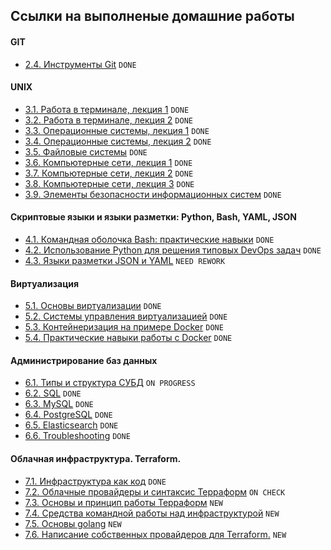 ## Ссылки на выполненые домашние работы

#### GIT
+  [2.4. Инструменты Git](./2/2.4/README.md) `DONE`
  
#### UNIX
+ [3.1. Работа в терминале, лекция 1](./3/3.1/README.md) `DONE`
+ [3.2. Работа в терминале, лекция 2](./3/3.2/README.md) `DONE`
+ [3.3. Операционные системы, лекция 1](./3/3.3/README.md) `DONE`
+ [3.4. Операционные системы, лекция 2](./3/3.4/README.md) `DONE`
+ [3.5. Файловые системы](./3/3.5/README.md) `DONE`
+ [3.6. Компьютерные сети, лекция 1](./3/3.6/README.md) `DONE`
+ [3.7. Компьютерные сети, лекция 2](./3/3.7/README.md) `DONE`
+ [3.8. Компьютерные сети, лекция 3](./3/3.8/README.md) `DONE`
+ [3.9. Элементы безопасности информационных систем](./3/3.9/README.md) `DONE`

#### Скриптовые языки и языки разметки: Python, Bash, YAML, JSON
+ [4.1. Командная оболочка Bash: практические навыки](./4/4.1/README.md) `DONE`
+ [4.2. Использование Python для решения типовых DevOps задач](./4/4.2/README.md) `DONE`
+ [4.3. Языки разметки JSON и YAML](./4/4.3/README.md) `NEED REWORK`

#### Виртуализация
+ [5.1. Основы виртуализации](./5/5.1/README.md) `DONE`
+ [5.2. Системы управления виртуализацией](./5/5.2/README.md) `DONE`
+ [5.3. Контейнеризация на примере Docker](./5/5.3/README.md) `DONE`
+ [5.4. Практические навыки работы с Docker](./5/5.4/README.md) `DONE`

#### Администрирование баз данных

+ [6.1. Типы и структура СУБД](./6/6.1/README.md) `ON PROGRESS`
+ [6.2. SQL](./6/6.2/README.md) `DONE`
+ [6.3. MySQL](./6/6.3/README.md) `DONE`
+ [6.4. PostgreSQL](./6/6.4/README.md) `DONE`
+ [6.5. Elasticsearch](./6/6.5/README.md) `DONE`
+ [6.6. Troubleshooting](./6/6.6/README.md) `DONE`

#### Облачная инфраструктура. Terraform.

+ [7.1. Инфраструктура как код](./7/7.1/README.md) `DONE`
+ [7.2. Облачные провайдеры и синтаксис Терраформ](./7/7.2/README.md) `ON CHECK`
+ [7.3. Основы и принцип работы Терраформ](./7/7.3/README.md) `NEW`
+ [7.4. Средства командной работы над инфраструктурой](./7/7.4/README.md) `NEW`
+ [7.5. Основы golang](./7/7.5/README.md) `NEW`
+ [7.6. Написание собственных провайдеров для Terraform.](./7/7.6/README.md) `NEW`
